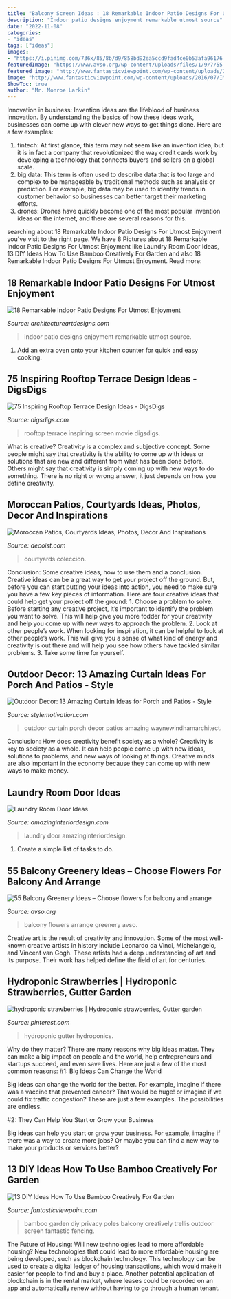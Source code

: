 ```yaml
---
title: "Balcony Screen Ideas : 18 Remarkable Indoor Patio Designs For Utmost Enjoyment"
description: "Indoor patio designs enjoyment remarkable utmost source"
date: "2022-11-08"
categories:
- "ideas"
tags: ["ideas"]
images:
- "https://i.pinimg.com/736x/85/8b/d9/858bd92ea5ccd9fad4ce0b53afa96176.jpg"
featuredImage: "https://www.avso.org/wp-content/uploads/files/1/9/7/55-balcony-greenery-ideas-choose-flowers-for-balcony-and-arrange-41-197.jpg"
featured_image: "http://www.fantasticviewpoint.com/wp-content/uploads/2016/07/IMG_3829-634x476.jpg"
image: "http://www.fantasticviewpoint.com/wp-content/uploads/2016/07/IMG_3829-634x476.jpg"
ShowToc: true
author: "Mr. Monroe Larkin"
---
```



Innovation in business:
Invention ideas are the lifeblood of business innovation. By understanding the basics of how these ideas work, businesses can come up with clever new ways to get things done. Here are a few examples: 
1. fintech: At first glance, this term may not seem like an invention idea, but it is in fact a company that revolutionized the way credit cards work by developing a technology that connects buyers and sellers on a global scale.
2. big data: This term is often used to describe data that is too large and complex to be manageable by traditional methods such as analysis or prediction. For example, big data may be used to identify trends in customer behavior so businesses can better target their marketing efforts. 
3. drones: Drones have quickly become one of the most popular invention ideas on the internet, and there are several reasons for this.

	

		
searching about 18 Remarkable Indoor Patio Designs For Utmost Enjoyment you've visit to the right page. We have 8 Pictures about 18 Remarkable Indoor Patio Designs For Utmost Enjoyment like Laundry Room Door Ideas, 13 DIY Ideas How To Use Bamboo Creatively For Garden and also 18 Remarkable Indoor Patio Designs For Utmost Enjoyment. Read more:
		
    
## 18 Remarkable Indoor Patio Designs For Utmost Enjoyment

<img loading=lazy src="http://www.architectureartdesigns.com/wp-content/uploads/2016/06/1-26.jpg" onerror="this.onerror=null;this.src='https://tse3.mm.bing.net/th?id=OIP.rRwydddoXA-xUOfr1EcPxAHaF7&amp;pid=15.1';" alt="18 Remarkable Indoor Patio Designs For Utmost Enjoyment">

_Source: architectureartdesigns.com_

>indoor patio designs enjoyment remarkable utmost source. 

	

1. Add an extra oven onto your kitchen counter for quick and easy cooking.

    
## 75 Inspiring Rooftop Terrace Design Ideas - DigsDigs

<img loading=lazy src="https://www.digsdigs.com/photos/2013/01/53-inspiring-rooftop-terrace-design-ideas-775x1163.jpg" onerror="this.onerror=null;this.src='https://tse2.mm.bing.net/th?id=OIP.atGi6tfg95sf1TrrZAUjUwHaLH&amp;pid=15.1';" alt="75 Inspiring Rooftop Terrace Design Ideas - DigsDigs">

_Source: digsdigs.com_

>rooftop terrace inspiring screen movie digsdigs. 

	

What is creative?
Creativity is a complex and subjective concept. Some people might say that creativity is the ability to come up with ideas or solutions that are new and different from what has been done before. Others might say that creativity is simply coming up with new ways to do something. There is no right or wrong answer, it just depends on how you define creativity.

    
## Moroccan Patios, Courtyards Ideas, Photos, Decor And Inspirations

<img loading=lazy src="https://cdn.decoist.com/wp-content/uploads/2014/07/Intricately-carved-decor-and-brilliant-lighting-shape-this-stunning-Moroccan-patio.jpg" onerror="this.onerror=null;this.src='https://tse2.mm.bing.net/th?id=OIP.V5_LFMRzfaKigeVRbvbq7QHaGy&amp;pid=15.1';" alt="Moroccan Patios, Courtyards Ideas, Photos, Decor And Inspirations">

_Source: decoist.com_

>courtyards coleccion. 

	

Conclusion: Some creative ideas, how to use them and a conclusion.
Creative ideas can be a great way to get your project off the ground. But, before you can start putting your ideas into action, you need to make sure you have a few key pieces of information. Here are four creative ideas that could help get your project off the ground: 1. Choose a problem to solve. Before starting any creative project, it’s important to identify the problem you want to solve. This will help give you more fodder for your creativity and help you come up with new ways to approach the problem. 2. Look at other people’s work. When looking for inspiration, it can be helpful to look at other people’s work. This will give you a sense of what kind of energy and creativity is out there and will help you see how others have tackled similar problems. 3. Take some time for yourself.

    
## Outdoor Decor: 13 Amazing Curtain Ideas For Porch And Patios - Style

<img loading=lazy src="https://homebnc.com/homeimg/2017/05/13-outdoor-curtain-ideas-homebnc.jpg" onerror="this.onerror=null;this.src='https://tse1.mm.bing.net/th?id=OIP.OeKbnHB8F_fVa3qmXHldNgHaJQ&amp;pid=15.1';" alt="Outdoor Decor: 13 Amazing Curtain Ideas for Porch and Patios - Style">

_Source: stylemotivation.com_

>outdoor curtain porch decor patios amazing waynewindhamarchitect. 

	

Conclusion: How does creativity benefit society as a whole?
Creativity is key to society as a whole. It can help people come up with new ideas, solutions to problems, and new ways of looking at things. Creative minds are also important in the economy because they can come up with new ways to make money.

    
## Laundry Room Door Ideas

<img loading=lazy src="https://www.amazinginteriordesign.com/wp-content/uploads/2020/09/fi-15.jpg" onerror="this.onerror=null;this.src='https://tse4.mm.bing.net/th?id=OIP.627nzJdI5YKh-4CZHENJUgHaJ4&amp;pid=15.1';" alt="Laundry Room Door Ideas">

_Source: amazinginteriordesign.com_

>laundry door amazinginteriordesign. 

	

1. Create a simple list of tasks to do.

    
## 55 Balcony Greenery Ideas – Choose Flowers For Balcony And Arrange

<img loading=lazy src="https://www.avso.org/wp-content/uploads/files/1/9/7/55-balcony-greenery-ideas-choose-flowers-for-balcony-and-arrange-41-197.jpg" onerror="this.onerror=null;this.src='https://tse1.mm.bing.net/th?id=OIP.SdsotdTnOf_uHbV5agNPwwHaLK&amp;pid=15.1';" alt="55 Balcony Greenery Ideas – Choose flowers for balcony and arrange">

_Source: avso.org_

>balcony flowers arrange greenery avso. 

	

Creative art is the result of creativity and innovation. Some of the most well-known creative artists in history include Leonardo da Vinci, Michelangelo, and Vincent van Gogh. These artists had a deep understanding of art and its purpose. Their work has helped define the field of art for centuries.

    
## Hydroponic Strawberries | Hydroponic Strawberries, Gutter Garden

<img loading=lazy src="https://i.pinimg.com/736x/85/8b/d9/858bd92ea5ccd9fad4ce0b53afa96176.jpg" onerror="this.onerror=null;this.src='https://tse3.mm.bing.net/th?id=OIP.4qRxsFNVH_n49NooEU_uKAHaLH&amp;pid=15.1';" alt="hydroponic strawberries | Hydroponic strawberries, Gutter garden">

_Source: pinterest.com_

>hydroponic gutter hydroponics. 

	

Why do they matter?
There are many reasons why big ideas matter. They can make a big impact on people and the world, help entrepreneurs and startups succeed, and even save lives. Here are just a few of the most common reasons:
#1: Big Ideas Can Change the World

Big ideas can change the world for the better. For example, imagine if there was a vaccine that prevented cancer? That would be huge! or imagine if we could fix traffic congestion? These are just a few examples. The possibilities are endless.

#2: They Can Help You Start or Grow your Business

Big ideas can help you start or grow your business. For example, imagine if there was a way to create more jobs? Or maybe you can find a new way to make your products or services better?

    
## 13 DIY Ideas How To Use Bamboo Creatively For Garden

<img loading=lazy src="http://www.fantasticviewpoint.com/wp-content/uploads/2016/07/IMG_3829-634x476.jpg" onerror="this.onerror=null;this.src='https://tse2.mm.bing.net/th?id=OIP.PP1lPisYBtm6w81L_FAmggHaFj&amp;pid=15.1';" alt="13 DIY Ideas How To Use Bamboo Creatively For Garden">

_Source: fantasticviewpoint.com_

>bamboo garden diy privacy poles balcony creatively trellis outdoor screen fantastic fencing. 

	

The Future of Housing: Will new technologies lead to more affordable housing?
New technologies that could lead to more affordable housing are being developed, such as blockchain technology. This technology can be used to create a digital ledger of housing transactions, which would make it easier for people to find and buy a place. Another potential application of blockchain is in the rental market, where leases could be recorded on an app and automatically renew without having to go through a human tenant.

